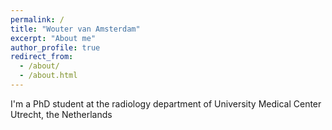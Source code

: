 ```yaml
---
permalink: /
title: "Wouter van Amsterdam"
excerpt: "About me"
author_profile: true
redirect_from: 
  - /about/
  - /about.html
---
```


I'm a PhD student at the radiology department of University Medical Center Utrecht, the Netherlands